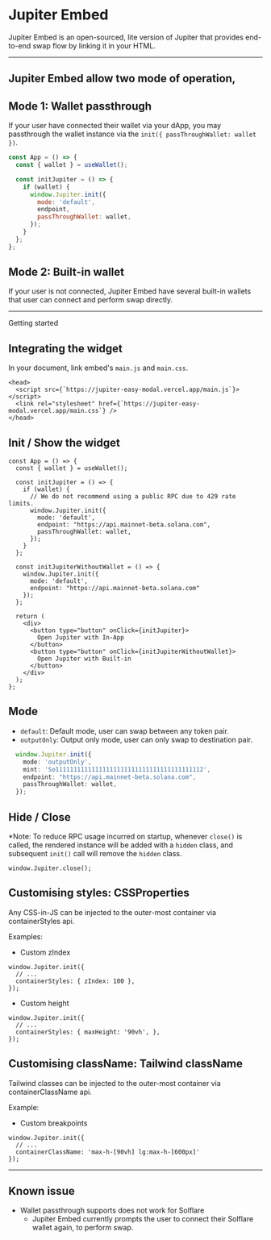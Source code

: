 # Jupiter Embed

Jupiter Embed is an open-sourced, lite version of Jupiter that provides end-to-end swap flow by linking it in your HTML.

---

## Jupiter Embed allow two mode of operation,

## Mode 1: Wallet passthrough

If your user have connected their wallet via your dApp, you may passthrough the wallet instance via the `init({ passThroughWallet: wallet })`.

```jsx
const App = () => {
  const { wallet } = useWallet();

  const initJupiter = () => {
    if (wallet) {
      window.Jupiter.init({
        mode: 'default',
        endpoint,
        passThroughWallet: wallet,
      });
    }
  };
};
```

## Mode 2: Built-in wallet

If your user is not connected, Jupiter Embed have several built-in wallets that user can connect and perform swap directly.

---

Getting started

## Integrating the widget

In your document, link embed's `main.js` and `main.css`.

```tsx
<head>
  <script src={`https://jupiter-easy-modal.vercel.app/main.js`}></script>
  <link rel="stylesheet" href={`https://jupiter-easy-modal.vercel.app/main.css`} />
</head>
```

## Init / Show the widget

```tsx
const App = () => {
  const { wallet } = useWallet();

  const initJupiter = () => {
    if (wallet) {
      // We do not recommend using a public RPC due to 429 rate limits.
      window.Jupiter.init({
        mode: 'default',
        endpoint: "https://api.mainnet-beta.solana.com",
        passThroughWallet: wallet,
      });
    }
  };

  const initJupiterWithoutWallet = () => {
    window.Jupiter.init({ 
      mode: 'default',
      endpoint: "https://api.mainnet-beta.solana.com"
    });
  };

  return (
    <div>
      <button type="button" onClick={initJupiter}>
        Open Jupiter with In-App
      </button>
      <button type="button" onClick={initJupiterWithoutWallet}>
        Open Jupiter with Built-in
      </button>
    </div>
  );
};
```

## Mode
- `default`: Default mode, user can swap between any token pair.
- `outputOnly`: Output only mode, user can only swap to destination pair.
```ts
  window.Jupiter.init({
    mode: 'outputOnly',
    mint: 'So11111111111111111111111111111111111111112',
    endpoint: "https://api.mainnet-beta.solana.com",
    passThroughWallet: wallet,
  });
```


## Hide / Close

\*Note: To reduce RPC usage incurred on startup, whenever `close()` is called, the rendered instance will be added with a `hidden` class, and subsequent `init()` call will remove the `hidden` class.

```tsx
window.Jupiter.close();
```

## Customising styles: CSSProperties
Any CSS-in-JS can be injected to the outer-most container via containerStyles api.

Examples:
- Custom zIndex

```tsx
window.Jupiter.init({
  // ...
  containerStyles: { zIndex: 100 },
});
```

- Custom height
```tsx
window.Jupiter.init({
  // ...
  containerStyles: { maxHeight: '90vh', },
});
```

## Customising className: Tailwind className
Tailwind classes can be injected to the outer-most container via containerClassName api.

Example:
- Custom breakpoints

```tsx
window.Jupiter.init({
  // ...
  containerClassName: 'max-h-[90vh] lg:max-h-[600px]'
});
```

---

## Known issue

- Wallet passthrough supports does not work for Solflare
  - Jupiter Embed currently prompts the user to connect their Solflare wallet again, to perform swap.
